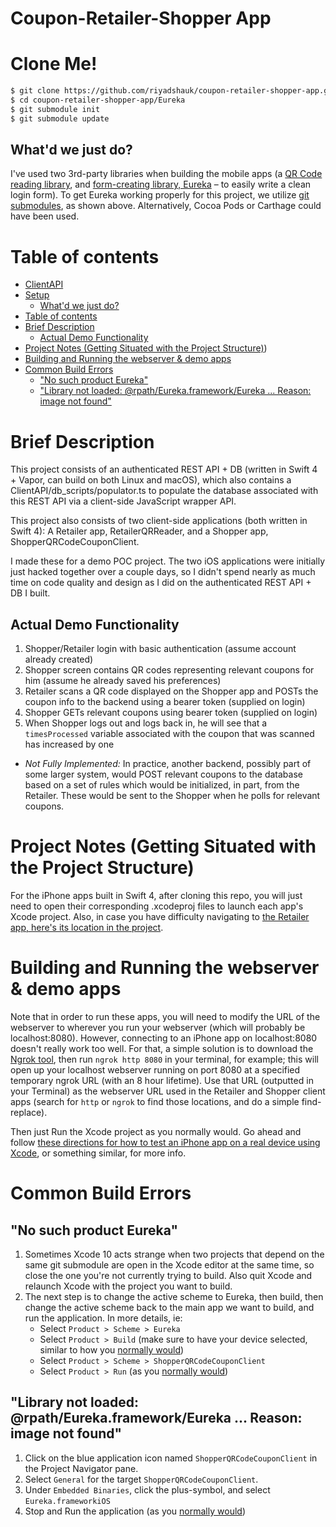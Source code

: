 Coupon-Retailer-Shopper App
===

Clone Me!
===
```bash
$ git clone https://github.com/riyadshauk/coupon-retailer-shopper-app.git
$ cd coupon-retailer-shopper-app/Eureka
$ git submodule init
$ git submodule update
```

What'd we just do?
---
I've used two 3rd-party libraries when building the mobile apps (a [QR Code reading library](https://github.com/yannickl/QRCodeReader.swift), and [form-creating library, Eureka](https://github.com/xmartlabs/Eureka) – to easily write a clean login form). To get Eureka working properly for this project, we utilize [git submodules](https://git-scm.com/book/en/v2/Git-Tools-Submodules), as shown above. Alternatively, Cocoa Pods or Carthage could have been used.

Table of contents
=================

<!--ts-->
   * [ClientAPI](#coupon-retailer-shopper-app)
   * [Setup](#clone-me)
      * [What'd we just do?](#whatd-we-just-do)
   * [Table of contents](#table-of-contents)
   * [Brief Description](#brief-description)
      * [Actual Demo Functionality](#actual-demo-functionality)
   * [Project Notes (Getting Situated with the Project Structure)](#project-notes-getting-situated-with-the-project-structure))
   * [Building and Running the webserver & demo apps](#building-and-running-the-webserver--demo-apps)
   * [Common Build Errors](#common-build-errors)
      * ["No such product Eureka"](#no-such-product-eureka)
      * ["Library not loaded: @rpath/Eureka.framework/Eureka ... Reason: image not found"](#library-not-loaded-rpathEurekaframeworkEureka----Reason-image-not-found")
<!--te-->

Brief Description
===

This project consists of an authenticated REST API + DB (written in Swift 4 + Vapor, can build on both Linux and macOS), which also contains a ClientAPI/db_scripts/populator.ts to populate the database associated with this REST API via a client-side JavaScript wrapper API.

This project also consists of two client-side applications (both written in Swift 4): A Retailer app, RetailerQRReader, and a Shopper app, ShopperQRCodeCouponClient.

I made these for a demo POC project. The two iOS applications were initially just hacked together over a couple days, so I didn't spend nearly as much time on code quality and design as I did on the authenticated REST API + DB I built.

Actual Demo Functionality
---
1. Shopper/Retailer login with basic authentication (assume account already created)
2. Shopper screen contains QR codes representing relevant coupons for him (assume he already saved his preferences)
3. Retailer scans a QR code displayed on the Shopper app and POSTs the coupon info to the backend using a bearer token (supplied on login)
4. Shopper GETs relevant coupons using bearer token (supplied on login)
5. When Shopper logs out and logs back in, he will see that a `timesProcessed` variable associated with the coupon that was scanned has increased by one
  * *Not Fully Implemented:* In practice, another backend, possibly part of some larger system, would POST relevant coupons to the database based on a set of rules which would be initialized, in part, from the Retailer. These would be sent to the Shopper when he polls for relevant coupons.

Project Notes (Getting Situated with the Project Structure)
===

For the iPhone apps built in Swift 4, after cloning this repo, you will just need to open their corresponding .xcodeproj files to launch each app's Xcode project. Also, in case you have difficulty navigating to [the Retailer app, here's its location in the project](https://github.com/riyadshauk/coupon-retailer-shopper-app/tree/master/RetailerQRReader/Example/QRCodeReader.swift).

Building and Running the webserver & demo apps
===

Note that in order to run these apps, you will need to modify the URL of the webserver to wherever you run your webserver (which will probably be localhost:8080). However, connecting to an iPhone app on localhost:8080 doesn't really work too well. For that, a simple solution is to download the [Ngrok tool](https://ngrok.com/), then run `ngrok http 8080` in your terminal, for example; this will open up your localhost webserver running on port 8080 at a specified temporary ngrok URL (with an 8 hour lifetime). Use that URL (outputted in your Terminal) as the webserver URL used in the Retailer and Shopper client apps (search for `http` or `ngrok` to find those locations, and do a simple find-replace).

Then just Run the Xcode project as you normally would. Go ahead and follow [these directions for how to test an iPhone app on a real device using Xcode](https://www.twilio.com/blog/2018/07/how-to-test-your-ios-application-on-a-real-device.html), or something similar, for more info.

Common Build Errors
===
"No such product Eureka"
---
1. Sometimes Xcode 10 acts strange when two projects that depend on the same git submodule are open in the Xcode editor at the same time, so close the one you're not currently trying to build. Also quit Xcode and relaunch Xcode with the project you want to build.
2. The next step is to change the active scheme to Eureka, then build, then change the active scheme back to the main app we want to build, and run the application. In more details, ie:
   * Select `Product > Scheme > Eureka`
   * Select `Product > Build` (make sure to have your device selected, similar to how you [normally would](#building-and-running-the-webserver--demo-apps))
   * Select `Product > Scheme > ShopperQRCodeCouponClient`
   * Select `Product > Run` (as you [normally would](#building-and-running-the-webserver--demo-apps))

"Library not loaded: @rpath/Eureka.framework/Eureka ... Reason: image not found"
---
1. Click on the blue application icon named `ShopperQRCodeCouponClient` in the Project Navigator pane.
2. Select `General` for the target `ShopperQRCodeCouponClient`.
3. Under `Embedded Binaries`, click the plus-symbol, and select `Eureka.frameworkiOS`
4. Stop and Run the application (as you [normally would](#building-and-running-the-webserver--demo-apps))